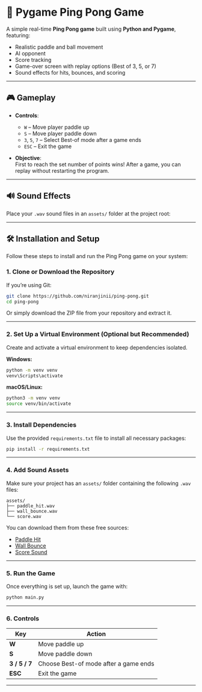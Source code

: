 # 🏓 Pygame Ping Pong Game

A simple real-time **Ping Pong game** built using **Python and Pygame**, featuring:
- Realistic paddle and ball movement
- AI opponent
- Score tracking
- Game-over screen with replay options (Best of 3, 5, or 7)
- Sound effects for hits, bounces, and scoring

---

## 🎮 Gameplay

- **Controls**:  
  - `W` – Move player paddle up  
  - `S` – Move player paddle down  
  - `3`, `5`, `7` – Select Best-of mode after a game ends  
  - `ESC` – Exit the game

- **Objective**:  
  First to reach the set number of points wins! After a game, you can replay without restarting the program.

---

## 🔊 Sound Effects

Place your `.wav` sound files in an `assets/` folder at the project root:

---

## 🛠️ Installation and Setup

Follow these steps to install and run the Ping Pong game on your system:

### 1. Clone or Download the Repository
If you’re using Git:
```bash
git clone https://github.com/niranjinii/ping-pong.git
cd ping-pong
````

Or simply download the ZIP file from your repository and extract it.

---

### 2. Set Up a Virtual Environment (Optional but Recommended)

Create and activate a virtual environment to keep dependencies isolated.

**Windows:**

```bash
python -m venv venv
venv\Scripts\activate
```

**macOS/Linux:**

```bash
python3 -m venv venv
source venv/bin/activate
```

---

### 3. Install Dependencies

Use the provided `requirements.txt` file to install all necessary packages:

```bash
pip install -r requirements.txt
```

---

### 4. Add Sound Assets

Make sure your project has an `assets/` folder containing the following `.wav` files:

```
assets/
├── paddle_hit.wav
├── wall_bounce.wav
└── score.wav
```

You can download them from these free sources:

* [Paddle Hit](https://freesound.org/people/Monster_1999_Kyle/sounds/653392/)
* [Wall Bounce](https://pixabay.com/sound-effects/bouncing-ball-sound-effect-by-engyclick-280716/)
* [Score Sound](https://pixabay.com/sound-effects/achievement-bell-6007/)

---

### 5. Run the Game

Once everything is set up, launch the game with:

```bash
python main.py
```

---

### 6. Controls

| Key           | Action                                |
| ------------- | ------------------------------------- |
| **W**         | Move paddle up                        |
| **S**         | Move paddle down                      |
| **3 / 5 / 7** | Choose Best-of mode after a game ends |
| **ESC**       | Exit the game                         |

---

